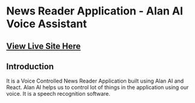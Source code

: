 # News Reader Application - Alan AI Voice Assistant

## [View Live Site Here](https://alan-ai-news-reader.netlify.app/)

## Introduction

It is a Voice Controlled News Reader Application built using Alan AI and React.
Alan AI helps us to control lot of things in the application using our voice.
It is a speech recognition software.
